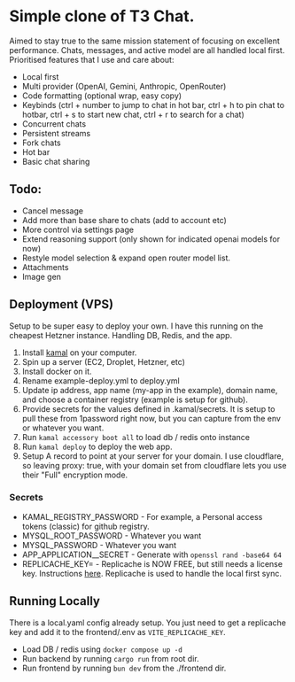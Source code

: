 # Simple clone of T3 Chat.
Aimed to stay true to the same mission statement of focusing on excellent performance. 
Chats, messages, and active model are all handled local first.
Prioritised features that I use and care about:

- Local first
- Multi provider (OpenAI, Gemini, Anthropic, OpenRouter)
- Code formatting (optional wrap, easy copy)
- Keybinds (ctrl + number to jump to chat in hot bar, ctrl + h to pin chat to hotbar, ctrl + s to start new chat, ctrl + r to search for a chat)
- Concurrent chats
- Persistent streams
- Fork chats
- Hot bar
- Basic chat sharing

## Todo:
- Cancel message
- Add more than base share to chats (add to account etc)
- More control via settings page
- Extend reasoning support (only shown for indicated openai models for now)
- Restyle model selection & expand open router model list.
- Attachments
- Image gen

## Deployment (VPS)
Setup to be super easy to deploy your own. I have this running on the cheapest Hetzner instance. Handling DB, Redis, and the app.

1) Install [kamal](https://kamal-deploy.org/docs/installation/) on your computer.
2) Spin up a server (EC2, Droplet, Hetzner, etc)
3) Install docker on it.
4) Rename example-deploy.yml to deploy.yml
5) Update ip address, app name (my-app in the example), domain name, and choose a container registry (example is setup for github).
6) Provide secrets for the values defined in .kamal/secrets. It is setup to pull these from 1password right now, but you can capture from the env or whatever you want.
7) Run `kamal accessory boot all` to load db / redis onto instance
8) Run `kamal deploy` to deploy the web app.
9) Setup A record to point at your server for your domain. I use cloudflare, so leaving proxy: true, with your domain set from cloudflare lets you use their "Full" encryption mode.

### Secrets
- KAMAL_REGISTRY_PASSWORD - For example, a Personal access tokens (classic) for github registry.
- MYSQL_ROOT_PASSWORD - Whatever you want
- MYSQL_PASSWORD - Whatever you want
- APP_APPLICATION__SECRET - Generate with `openssl rand -base64 64`
- REPLICACHE_KEY= - Replicache is NOW FREE, but still needs a license key. Instructions [here](https://doc.replicache.dev/concepts/licensing). Replicache is used to handle the local first sync.

## Running Locally
There is a local.yaml config already setup. You just need to get a replicache key and add it to the frontend/.env as `VITE_REPLICACHE_KEY`.
- Load DB / redis using `docker compose up -d`
- Run backend by running `cargo run` from root dir.
- Run frontend by running `bun dev` from the ./frontend dir.
